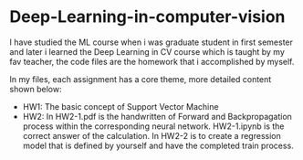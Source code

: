 # Deep-Learning-in-computer-vision
I have studied the ML course when i was graduate student in first semester and later i learned the Deep Learning in CV course which is taught by my fav teacher, the code files are the homework that i accomplished by myself.

In my files, each assignment has a core theme, more detailed content shown below:
- HW1: The basic concept of Support Vector Machine
- HW2: In HW2-1.pdf is the handwritten of Forward and Backpropagation process within the corresponding neural network. HW2-1.ipynb is the correct answer of the calculation. In HW2-2 is to create a regression model that is defined by yourself and have the completed train process.
